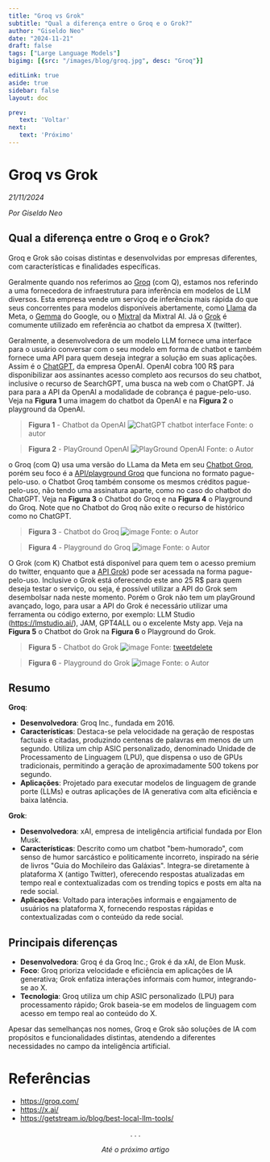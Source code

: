 ```yaml
---
title: "Groq vs Grok"
subtitle: "Qual a diferença entre o Groq e o Grok?"
author: "Giseldo Neo"
date: "2024-11-21"
draft: false
tags: ["Large Language Models"]
bigimg: [{src: "/images/blog/groq.jpg", desc: "Groq"}]

editLink: true
aside: true
sidebar: false
layout: doc

prev:
   text: 'Voltar'
next:
   text: 'Próximo'
---
```


# Groq vs Grok

_21/11/2024_

_Por Giseldo Neo_

## Qual a diferença entre o Groq e o Grok?

Groq e Grok são coisas distintas e desenvolvidas por empresas diferentes, com características e finalidades específicas.

Geralmente quando nos referimos ao [Groq](https://groq.com/) (com Q), estamos nos referindo a uma fornecedora de infraestrutura para inferência em modelos de LLM diversos. 
Esta empresa vende um serviço de inferência mais rápida do que seus concorrentes para modelos disponíveis abertamente, como [Llama](https://www.llama.com/) da Meta, o [Gemma](https://ai.google.dev/gemma) do Google, ou o [Mixtral](https://mistral.ai/) da Mixtral AI.
Já o [Grok](https://x.ai/) é comumente utilizado em referência ao chatbot da empresa X (twitter). 

Geralmente, a desenvolvedora de um modelo LLM fornece uma interface para o usuário conversar com o seu modelo em forma de chatbot e também fornece uma API para quem deseja integrar a solução em suas aplicações. 
Assim é o [ChatGPT](https://chatgpt.com/), da empresa OpenAI. 
OpenAI cobra 100 R$ para disponibilizar aos assinantes acesso completo aos recursos do seu chatbot, inclusive o recurso de SearchGPT, uma busca na web com o ChatGPT. 
Já para para a API da OpenAI a modalidade de cobrança é pague-pelo-uso. 
Veja na **Figura 1** uma imagem do chatbot da OpenAI e na **Figura 2** o playground da OpenAI. 

> **Figura 1** - Chatbot da OpenAI
> ![ChatGPT chatbot interface](https://github.com/user-attachments/assets/d5f1caa9-ad37-4891-9a66-8121f6b54dce)
> Fonte: o autor

> **Figura 2** - PlayGround OpenAI
> ![PlayGround OpenAI](https://github.com/user-attachments/assets/46bf1931-62b5-4c51-a3b5-e9e1e246fd08)
> Fonte: o Autor

o Groq (com Q) usa  uma versão do LLama da Meta em seu [Chatbot Groq](https://groq.com/#), porém  seu foco é a [API/playground Groq](https://console.groq.com/playground) que funciona no formato pague-pelo-uso. 
o Chatbot Groq também consome os mesmos créditos pague-pelo-uso, não tendo uma assinatura aparte, como no caso do chatbot do ChatGPT. 
Veja na **Figura 3** o Chatbot do Groq e na **Figura 4** o Playground do Groq. Note que no Chatbot do Groq não exite o recurso de histórico como no ChatGPT.

> **Figura 3** - Chatbot do Groq
> ![image](https://github.com/user-attachments/assets/3c6efe44-9598-4353-a81c-1b5602c0a243)
> Fonte: o Autor

> **Figura 4** - Playground do Groq
> ![image](https://github.com/user-attachments/assets/d3729b18-02b6-46b2-a7a2-46a5db54c1c7)
> Fonte: o Autor

O Grok (com K) Chatbot está disponível para quem tem o acesso premium do twitter, enquanto que a [API Grok](https://console.x.ai/)) pode ser acessada na forma pague-pelo-uso. 
Inclusive o Grok está oferecendo este ano 25 R$ para quem deseja testar o serviço, ou seja, é possível utilizar a API do Grok sem desembolsar nada neste momento. 
Porém o Grok não tem um playGround avançado, logo, para usar a API do Grok é necessário utilizar uma ferramenta ou código externo, por exemplo: LLM Studio (https://lmstudio.ai/), JAM, GPT4ALL ou o excelente Msty app. 
Veja na **Figura 5** o Chatbot do Grok  na **Figura 6** o Playground do Grok.

> **Figura 5** - Chatbot do Grok 
> ![image](https://github.com/user-attachments/assets/72a03f4b-5870-42f3-89d8-b7fd122c31ab)
> Fonte: [tweetdelete](https://tweetdelete.net/pt/recursos/grok-ai-xs-latest-artificial-intelligence-chatbot/)

> **Figura 6** - Playground do Grok 
> ![image](https://github.com/user-attachments/assets/306afcae-d203-4a87-ab11-8f03ce87df56)
> Fonte: o Autor

## Resumo

**Groq**:
- **Desenvolvedora**: Groq Inc., fundada em 2016.
- **Características**: Destaca-se pela velocidade na geração de respostas factuais e citadas, produzindo centenas de palavras em menos de um segundo. Utiliza um chip ASIC personalizado, denominado Unidade de Processamento de Linguagem (LPU), que dispensa o uso de GPUs tradicionais, permitindo a geração de aproximadamente 500 tokens por segundo. 
- **Aplicações**: Projetado para executar modelos de linguagem de grande porte (LLMs) e outras aplicações de IA generativa com alta eficiência e baixa latência.

**Grok**:
- **Desenvolvedora**: xAI, empresa de inteligência artificial fundada por Elon Musk.
- **Características**: Descrito como um chatbot "bem-humorado", com senso de humor sarcástico e politicamente incorreto, inspirado na série de livros "Guia do Mochileiro das Galáxias". 
Integra-se diretamente à plataforma X (antigo Twitter), oferecendo respostas atualizadas em tempo real e contextualizadas com os trending topics e posts em alta na rede social. 
- **Aplicações**: Voltado para interações informais e engajamento de usuários na plataforma X, fornecendo respostas rápidas e contextualizadas com o conteúdo da rede social.

## Principais diferenças

- **Desenvolvedora**: Groq é da Groq Inc.; Grok é da xAI, de Elon Musk.
- **Foco**: Groq prioriza velocidade e eficiência em aplicações de IA generativa; Grok enfatiza interações informais com humor, integrando-se ao X.
- **Tecnologia**: Groq utiliza um chip ASIC personalizado (LPU) para processamento rápido; Grok baseia-se em modelos de linguagem com acesso em tempo real ao conteúdo do X.

Apesar das semelhanças nos nomes, Groq e Grok são soluções de IA com propósitos e funcionalidades distintas, atendendo a diferentes necessidades no campo da inteligência artificial. 

# Referências

-  https://groq.com/
-  https://x.ai/
-  https://getstream.io/blog/best-local-llm-tools/

<center>. . .</center>

_<center>Até o próximo artigo</center>_
